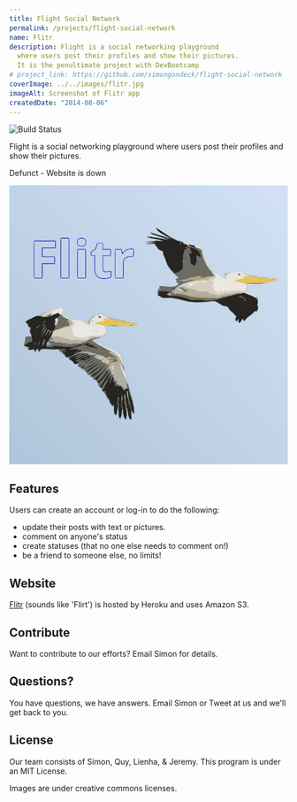 ```yaml
---
title: Flight Social Network
permalink: /projects/flight-social-network
name: Flitr
description: Flight is a social networking playground
  where users post their profiles and show their pictures.
  It is the penultimate project with DevBootcamp
# project_link: https://github.com/simongondeck/flight-social-network
coverImage: ../../images/flitr.jpg
imageAlt: Screenshot of Flitr app
createdDate: "2014-08-06"
---
```


![Build Status](https://travis-ci.org/simongondeck/flight-social-network.svg?branch=default-controller-photo)

Flight is a social networking playground where users post their profiles and show their pictures.

Defunct - Website is down

![Flitr Website](../../images/flitr.jpg)

## Features

Users can create an account or log-in to do the following:

- update their posts with text or pictures.
- comment on anyone's status
- create statuses (that no one else needs to comment on!)
- be a friend to someone else, no limits!

## Website

[Flitr](https://flitr.herokuapp.com/) (sounds like 'Flirt') is hosted by Heroku and uses Amazon S3.

## Contribute

Want to contribute to our efforts? Email Simon for details.

## Questions?

You have questions, we have answers. Email Simon or Tweet at us and we'll get back to you.

## License

Our team consists of Simon, Quy, Lienha, & Jeremy. This program is under an MIT License.

Images are under creative commons licenses.
